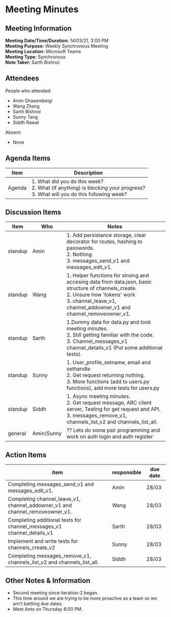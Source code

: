 # Meeting Minutes
## Meeting Information
**Meeting Date/Time/Duration:** 14/03/21, 3:00 PM  
**Meeting Purpose:** Weekly Synchronous Meeting  
**Meeting Location:** Microsoft Teams  
**Meeting Type:** Synchronous  
**Note Taker:** Sarth Bishnoi  

## Attendees
People who attended:
- Amin Ghasembeigi
- Wang Zhang
- Sarth Bishnoi
- Sunny Tang
- Siddh Rawal

Absent:
- None

## Agenda Items
Item | Description
---- | ----
Agenda | 1. What did you do this week?<br>2. What (if anything) is blocking your progress?<br>3. What will you do this following week?

## Discussion Items
Item | Who | Notes |
---- | ---- | ---- |
standup | Amin | 1. Add persistance storage, clear decorator for routes, hashing to passwords. <br> 2. Nothing. <br> 3. messages_send_v1 and messages_edit_v1. |
standup | Wang | 1. Helper functions for stroing and accesing data from data.json, basic structure of channels_create.  <br> 2. Unsure how 'tokens' work <br> 3. channel_leave_v1, channel_addowner_v1 and channel_removeowner_v1.
standup | Sarth | 1.Dummy data for data.py and took meeting minutes.<br> 2. Still getting familiar with the code.  <br> 3. Channel_messages_v1 channel_details_v1 (Put some additional tests).
standup | Sunny | 1. User_profile_setname, email and sethandle <br> 2. Get request returning nothing. <br> 3. More functions (add to users.py functions), add more tests for users.py
standup | Siddh | 1. Async meeting minutes.<br> 2. Get request message, ARC client server, Testing for get request and API. <br> 3. messages_remove_v1, channels_list_v2 and channels_list_all.  
general | Amin/Sunny | ?? Lets do some pair programming and work on auth login and auth register

## Action Items
item | responsible | due date |
| ---- | ---- | ---- |
Completing messages_send_v1 and messages_edit_v1. | Amin | 28/03 ||
Completing channel_leave_v1, channel_addowner_v1 and channel_removeowner_v1. | Wang | 28/03 ||
Completing additional tests for channel_messages_v1 channel_details_v1  | Sarth | 28/03 ||
Implement and write tests for channels_create_v2 | Sunny | 28/03 ||
Completing messages_remove_v1, channels_list_v2 and channels_list_all. | Siddh | 28/03 ||

## Other Notes & Information
* Second meeting since iteration-2 began.
* This time around we are trying to be more proactive as a team so we arn't battling due dates.
* Meet Anto on Thursday 8:00 PM.
